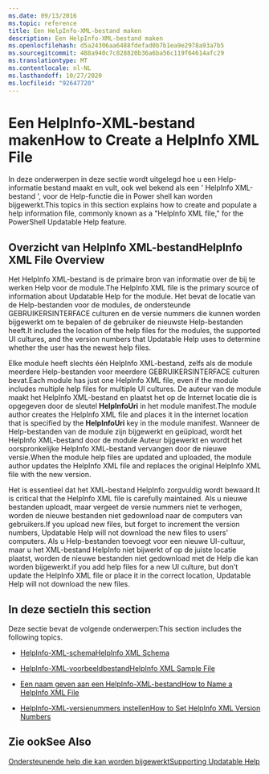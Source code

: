 ```yaml
---
ms.date: 09/13/2016
ms.topic: reference
title: Een HelpInfo-XML-bestand maken
description: Een HelpInfo-XML-bestand maken
ms.openlocfilehash: d5a24306aa6488fdefad0b7b1ea9e2978a93a7b5
ms.sourcegitcommit: 488a940c7c828820b36a6ba56c119f64614afc29
ms.translationtype: MT
ms.contentlocale: nl-NL
ms.lasthandoff: 10/27/2020
ms.locfileid: "92647720"
---
```

# <a name="how-to-create-a-helpinfo-xml-file"></a><span data-ttu-id="76331-103">Een HelpInfo-XML-bestand maken</span><span class="sxs-lookup"><span data-stu-id="76331-103">How to Create a HelpInfo XML File</span></span>

<span data-ttu-id="76331-104">In deze onderwerpen in deze sectie wordt uitgelegd hoe u een Help-informatie bestand maakt en vult, ook wel bekend als een ' HelpInfo XML-bestand ', voor de Help-functie die in Power shell kan worden bijgewerkt.</span><span class="sxs-lookup"><span data-stu-id="76331-104">This topics in this section explains how to create and populate a help information file, commonly known as a "HelpInfo XML file," for the PowerShell Updatable Help feature.</span></span>

## <a name="helpinfo-xml-file-overview"></a><span data-ttu-id="76331-105">Overzicht van HelpInfo XML-bestand</span><span class="sxs-lookup"><span data-stu-id="76331-105">HelpInfo XML File Overview</span></span>

<span data-ttu-id="76331-106">Het HelpInfo XML-bestand is de primaire bron van informatie over de bij te werken Help voor de module.</span><span class="sxs-lookup"><span data-stu-id="76331-106">The HelpInfo XML file is the primary source of information about Updatable Help for the module.</span></span> <span data-ttu-id="76331-107">Het bevat de locatie van de Help-bestanden voor de modules, de ondersteunde GEBRUIKERSINTERFACE culturen en de versie nummers die kunnen worden bijgewerkt om te bepalen of de gebruiker de nieuwste Help-bestanden heeft.</span><span class="sxs-lookup"><span data-stu-id="76331-107">It includes the location of the help files for the modules, the supported UI cultures, and the version numbers that Updatable Help uses to determine whether the user has the newest help files.</span></span>

<span data-ttu-id="76331-108">Elke module heeft slechts één HelpInfo XML-bestand, zelfs als de module meerdere Help-bestanden voor meerdere GEBRUIKERSINTERFACE culturen bevat.</span><span class="sxs-lookup"><span data-stu-id="76331-108">Each module has just one HelpInfo XML file, even if the module includes multiple help files for multiple UI cultures.</span></span> <span data-ttu-id="76331-109">De auteur van de module maakt het HelpInfo XML-bestand en plaatst het op de Internet locatie die is opgegeven door de sleutel **HelpInfoUri** in het module manifest.</span><span class="sxs-lookup"><span data-stu-id="76331-109">The module author creates the HelpInfo XML file and places it in the internet location that is specified by the **HelpInfoUri** key in the module manifest.</span></span> <span data-ttu-id="76331-110">Wanneer de Help-bestanden van de module zijn bijgewerkt en geüpload, wordt het HelpInfo XML-bestand door de module Auteur bijgewerkt en wordt het oorspronkelijke HelpInfo XML-bestand vervangen door de nieuwe versie.</span><span class="sxs-lookup"><span data-stu-id="76331-110">When the module help files are updated and uploaded, the module author updates the HelpInfo XML file and replaces the original HelpInfo XML file with the new version.</span></span>

<span data-ttu-id="76331-111">Het is essentieel dat het XML-bestand HelpInfo zorgvuldig wordt bewaard.</span><span class="sxs-lookup"><span data-stu-id="76331-111">It is critical that the HelpInfo XML file is carefully maintained.</span></span> <span data-ttu-id="76331-112">Als u nieuwe bestanden uploadt, maar vergeet de versie nummers niet te verhogen, worden de nieuwe bestanden niet gedownload naar de computers van gebruikers.</span><span class="sxs-lookup"><span data-stu-id="76331-112">If you upload new files, but forget to increment the version numbers, Updatable Help will not download the new files to users' computers.</span></span> <span data-ttu-id="76331-113">Als u Help-bestanden toevoegt voor een nieuwe UI-cultuur, maar u het XML-bestand HelpInfo niet bijwerkt of op de juiste locatie plaatst, worden de nieuwe bestanden niet gedownload met de Help die kan worden bijgewerkt.</span><span class="sxs-lookup"><span data-stu-id="76331-113">if you add help files for a new UI culture, but don't update the HelpInfo XML file or place it in the correct location, Updatable Help will not download the new files.</span></span>

## <a name="in-this-section"></a><span data-ttu-id="76331-114">In deze sectie</span><span class="sxs-lookup"><span data-stu-id="76331-114">In this section</span></span>

<span data-ttu-id="76331-115">Deze sectie bevat de volgende onderwerpen:</span><span class="sxs-lookup"><span data-stu-id="76331-115">This section includes the following topics.</span></span>

- [<span data-ttu-id="76331-116">HelpInfo-XML-schema</span><span class="sxs-lookup"><span data-stu-id="76331-116">HelpInfo XML Schema</span></span>](./helpinfo-xml-schema.md)

- [<span data-ttu-id="76331-117">HelpInfo-XML-voorbeeldbestand</span><span class="sxs-lookup"><span data-stu-id="76331-117">HelpInfo XML Sample File</span></span>](./helpinfo-xml-sample-file.md)

- [<span data-ttu-id="76331-118">Een naam geven aan een HelpInfo-XML-bestand</span><span class="sxs-lookup"><span data-stu-id="76331-118">How to Name a HelpInfo XML File</span></span>](./how-to-name-a-helpinfo-xml-file.md)

- [<span data-ttu-id="76331-119">HelpInfo-XML-versienummers instellen</span><span class="sxs-lookup"><span data-stu-id="76331-119">How to Set HelpInfo XML Version Numbers</span></span>](./how-to-set-helpinfo-xml-version-numbers.md)

## <a name="see-also"></a><span data-ttu-id="76331-120">Zie ook</span><span class="sxs-lookup"><span data-stu-id="76331-120">See Also</span></span>

[<span data-ttu-id="76331-121">Ondersteunende help die kan worden bijgewerkt</span><span class="sxs-lookup"><span data-stu-id="76331-121">Supporting Updatable Help</span></span>](./supporting-updatable-help.md)
